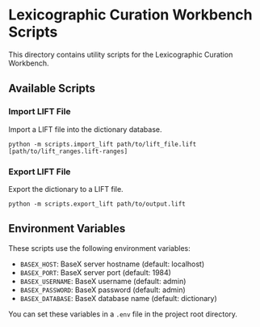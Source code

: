 # Lexicographic Curation Workbench Scripts

This directory contains utility scripts for the Lexicographic Curation Workbench.

## Available Scripts

### Import LIFT File

Import a LIFT file into the dictionary database.

```
python -m scripts.import_lift path/to/lift_file.lift [path/to/lift_ranges.lift-ranges]
```

### Export LIFT File

Export the dictionary to a LIFT file.

```
python -m scripts.export_lift path/to/output.lift
```

## Environment Variables

These scripts use the following environment variables:

- `BASEX_HOST`: BaseX server hostname (default: localhost)
- `BASEX_PORT`: BaseX server port (default: 1984)
- `BASEX_USERNAME`: BaseX username (default: admin)
- `BASEX_PASSWORD`: BaseX password (default: admin)
- `BASEX_DATABASE`: BaseX database name (default: dictionary)

You can set these variables in a `.env` file in the project root directory.
